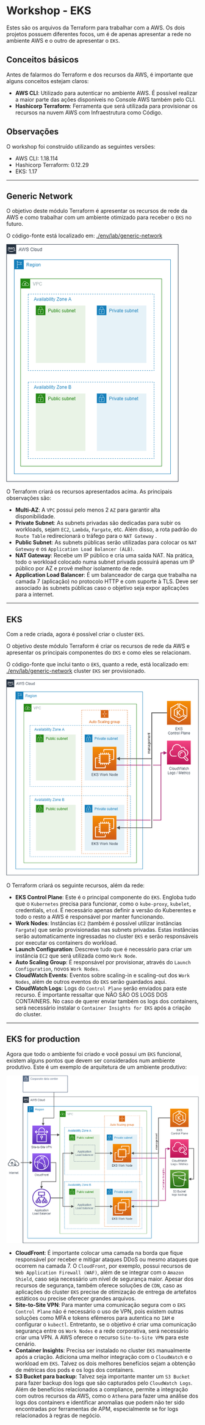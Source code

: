 # Workshop - EKS

Estes são os arquivos da Terraform para trabalhar com a AWS.
Os dois projetos possuem diferentes focos, um é de apenas apresentar a rede no ambiente AWS e o outro de apresentar o `EKS`.

## Conceitos básicos

Antes de falarmos do Terraform e dos recursos da AWS, é importante que alguns conceitos estejam claros:

- **AWS CLI**: Utilizado para autenticar no ambiente AWS. É possível realizar a maior parte das ações disponíveis no Console AWS também pelo CLI.
- **Hashicorp Terraform**: Ferramenta que será utilizada para provisionar os recursos na nuvem AWS com Infraestrutura como Código.

## Observações

O workshop foi construído utilizando as seguintes versões:

- AWS CLI: 1.18.114
- Hashicorp Terraform: 0.12.29
- EKS: 1.17
___

## Generic Network

O objetivo deste módulo Terraform é apresentar os recursos de rede da AWS e como trabalhar com um ambiente otimizado para receber o `EKS` no futuro.

O código-fonte está localizado em: [./env/lab/generic-network](./env/lab/generic-network)

![Generic Network](./docs/eks-diagram-Network.png)

O Terraform criará os recursos apresentados acima. As principais observações são:

- **Multi-AZ**: A `VPC` possui pelo menos 2 `AZ` para garantir alta disponibilidade.
- **Private Subnet**: As subnets privadas são dedicadas para subir os workloads, sejam `EC2`, `Lambda`, `Fargate`, etc. Além disso, a rota padrão do `Route Table` redirecionará o tráfego para o `NAT Gateway` .
- **Public Subnet**: As subnets públicas serão utilizadas para colocar os `NAT Gateway` e os `Application Load Balancer (ALB)`.
- **NAT Gateway**: Recebe um IP público e cria uma saída NAT. Na prática, todo o workload colocado numa subnet privada possuirá apenas um IP público por AZ e provê melhor isolamento de rede.
- **Application Load Balancer**: É um balanceador de carga que trabalha na camada 7 (aplicação) no protocolo HTTP e com suporte à TLS. Deve ser associado às subnets públicas caso o objetivo seja expor aplicações para a internet.
___

## EKS

Com a rede criada, agora é possível criar o cluster `EKS`.

O objetivo deste módulo Terraform é criar os recursos de rede da AWS e apresentar os principais componentes do `EKS` e como eles se relacionam.

O código-fonte que inclui tanto o `EKS`, quanto a rede, está localizado em: [./env/lab/generic-network](./env/lab/eks)
cluster `EKS` ser provisionado.

![EKS](./docs/eks-diagram-EKS.png)

O Terraform criará os seguinte recursos, além da rede:

- **EKS Control Plane**: Este é o principal componente do `EKS`. Engloba tudo que o `Kubernetes` precisa para funcionar, como o `kube-proxy`, `kubelet`, credentials, `etcd`. É necessário apenas definir a versão do Kuberentes e todo o resto a AWS é responsável por manter funcionando.
- **Work Nodes**: Instâncias `EC2` (também é possível utilizar instâncias `Fargate`) que serão provisionadas nas subnets privadas. Estas instâncias serão automaticamente ingressadas no cluster `EKS` e serão responsáveis por executar os containers do workload.
- **Launch Configuration**: Descreve tudo que é necessário para criar um instância `EC2` que será utilizada como `Work Node`.
- **Auto Scaling Group**: É responsável por provisionar, através do `Launch Configuration`, novos `Work Nodes`.
- **CloudWatch Events**: Eventos sobre scaling-in e scaling-out dos `Work Nodes`, além de outros eventos do `EKS` serão guardados aqui.
- **CloudWatch Logs**: Logs do `Control Plane` serão enviados para este recurso. É importante ressaltar que NÃO SÃO OS LOGS DOS CONTAINERS. No caso de querer enviar também os logs dos containers, será necessário instalar o `Container Insights for EKS` após a criação do cluster.
___

## EKS for production

Agora que todo o ambiente foi criado e você possui um `EKS` funcional, existem alguns pontos que devem ser considerados num ambiente produtivo. Este é um exemplo de arquitetura de um ambiente produtivo:

![Complete Architecture](./docs/eks-diagram-Complete.png)

- **CloudFront**: É importante colocar uma camada na borda que fique responsável por receber e mitigar ataques DDoS ou mesmo ataques que ocorrem na camada 7. O `CloudFront`, por exemplo, possui recursos de `Web Application Firewall (WAF)`, além de se integrar com o `Amazon Shield`, caso seja necessário um nível de segurança maior. Apesar dos recursos de segurança, também oferece soluções de `CDN`, caso as aplicações do cluster `EKS` precise de otimização de entrega de artefatos estáticos ou precise oferecer grandes arquivos.
- **Site-to-Site VPN**: Para manter uma comunicação segura com o `EKS Control Plane` não é necessário o uso de VPN, pois existem outras soluções como MFA e tokens efêmeros para autentica no `IAM` e configurar o `kubectl`. Entretanto, se o objetivo é criar uma comunicação segurança entre os `Work Nodes` e a rede corporativa, será necessário criar uma VPN. A AWS oferece o recurso `Site-to-Site VPN` para este cenário.
- **Container Insights**: Precisa ser instalado no cluster `EKS` manualmente após a criação. Adiciona uma melhor integração com o `CloudWatch` e o workload em `EKS`. Talvez os dois melhores benefícios sejam a obtenção de métricas dos pods e os logs dos containers.
- **S3 Bucket para backup**: Talvez seja importante manter um `S3 Bucket` para fazer backup dos logs que são capturados pelo `CloudWatch Logs`. Além de benefícios relacionados a compliance, permite a integração com outros recursos da AWS, como o `Athena` para fazer uma análise dos logs dos containers e identificar anomalias que podem não ter sido encontradas por ferramentas de APM, especialmente se for logs relacionados à regras de negócio.
